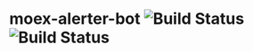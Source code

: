 # moex-alerter-bot ![Build Status](https://github.com/AChesnov/moex-alerter-bot/actions/workflows/bot_ci.yml/badge.svg?branch=master) ![Build Status](https://github.com/AChesnov/moex-alerter-bot/actions/workflows/bot_cd.yml/badge.svg?branch=master) 
